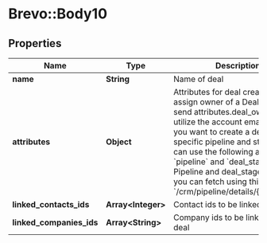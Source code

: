 # Brevo::Body10

## Properties
Name | Type | Description | Notes
------------ | ------------- | ------------- | -------------
**name** | **String** | Name of deal | 
**attributes** | **Object** | Attributes for deal creation  To assign owner of a Deal you can send attributes.deal_owner and utilize the account email or ID.  If you want to create a deal on a specific pipeline and stage you can use the following attributes &#x60;pipeline&#x60; and &#x60;deal_stage&#x60;.  Pipeline and deal_stage are ids you can fetch using this endpoint &#x60;/crm/pipeline/details/{pipelineID}&#x60;  | [optional] 
**linked_contacts_ids** | **Array&lt;Integer&gt;** | Contact ids to be linked with deal | [optional] 
**linked_companies_ids** | **Array&lt;String&gt;** | Company ids to be linked with deal | [optional] 


